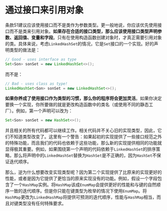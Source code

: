 # 通过接口来引用对象

条款51建议应该使用接口而不是类作为参数类型。更一般地说，你应该优先使用接口而不是类来引用对象。**如果存在合适的接口类型，那么应该使用接口类型声明参数、返回值、变量和字段**。只有在使用构造函数创建对象时，才真正需要引用对象的类。具体来说，考虑`LinkedHashSet`的情况，它是`Set`接口的一个实现。好的声明类型的做法是：

```java
// Good - uses interface as type
Set<Son> sonSet = new LinkedHashSet<>();
```

而不是：

```java
// Bad - uses class as type!
LinkedHashSet<Son> sonSet = new LinkedHashSet<>();
```

**如果你养成了使用接口作为类型的习惯，那么你的程序将会更加灵活**。如果你决定要换一个实现，你所要做的就是更改构造函数中的类名（或使用不同的静态工厂）。例如，第一个声明可以改为：

```java
Set<Son> sonSet = new HashSet<>();
```

并且相关的所有代码都可以继续工作。相关代码并不关心旧的实现类型，因此，它们不知道类型改变了。这里有一个警告：如果起初的实现提供了一些接口规范之外的特殊功能，而且我们的代码也依赖于这些功能，那么新的实现提供相同的功能就显得极其重要。例如，如果围绕第一个声明的代码依赖于`LinkedHashSet`的排序策略，那么将声明中的`LinkedHashSet`替换为`HashSet`是不正确的，因为`HashSet`不保证迭代顺序。

那么，逆为什么想要改变实现类型呢？因为第二个实现提供了比原来的实现更好的性能，或者是因为它提供了更恰当的原来实现没有的功能。例如，假设一个字段包含了一个`HashMap`实例。将`HashMap`该成`EnumMap`会提供更好的性能和与键的自然顺序一致的迭代顺序。但是你只能在键类型为枚举的情况下使用`EnumMap`。将`HashMap`更改为`LinkedHashMap`将提供可预测的迭代顺序，性能与`HashMap`相当，而且对键类型没有任何特殊要求。